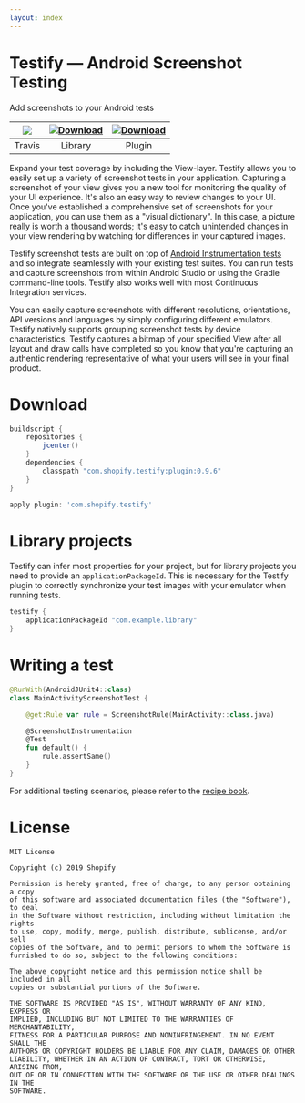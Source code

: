 ```yaml
---
layout: index
---
```


# Testify — Android Screenshot Testing

Add screenshots to your Android tests

|  ![](https://travis-ci.com/Shopify/android-testify.svg?token=sYqH7qszpSqeVUazMVxV&branch=master)  |   [ ![Download](https://api.bintray.com/packages/shopify/shopify-android/testify/images/download.svg) ](https://bintray.com/shopify/shopify-android/testify/_latestVersion)  |  [ ![Download](https://api.bintray.com/packages/shopify/shopify-android/testify-plugin/images/download.svg) ](https://bintray.com/shopify/shopify-android/testify-plugin/_latestVersion)  |
|:------:|:-------:|:------:|
| Travis | Library | Plugin |


Expand your test coverage by including the View-layer. Testify allows you to easily set up a variety of screenshot tests in your application. Capturing a screenshot of your view gives you a new tool for monitoring the quality of your UI experience. It's also an easy way to review changes to your UI. Once you've established a comprehensive set of screenshots for your application, you can use them as a "visual dictionary". In this case, a picture really is worth a thousand words; it's easy to catch unintended changes in your view rendering by watching for differences in your captured images.

Testify screenshot tests are built on top of [Android Instrumentation tests](https://developer.android.com/training/testing/unit-testing/instrumented-unit-tests) and so integrate seamlessly with your existing test suites. You can run tests and capture screenshots from within Android Studio or using the Gradle command-line tools. Testify also works well with most Continuous Integration services. 

You can easily capture screenshots with different resolutions, orientations, API versions and languages by simply configuring different emulators. Testify natively supports grouping screenshot tests by device characteristics. Testify captures a bitmap of your specified View after all layout and draw calls have completed so you know that you're capturing an authentic rendering representative of what your users will see in your final product.

# Download
```groovy
buildscript {
    repositories {
        jcenter()
    }
    dependencies {
        classpath "com.shopify.testify:plugin:0.9.6"
    }
}

apply plugin: 'com.shopify.testify'
```

# Library projects

Testify can infer most properties for your project, but for library projects you need to provide an `applicationPackageId`. This is necessary for the Testify plugin to correctly synchronize your test images with your emulator when running tests.

```groovy
testify {
    applicationPackageId "com.example.library"
}
```

# Writing a test

```kotlin
@RunWith(AndroidJUnit4::class)
class MainActivityScreenshotTest {

    @get:Rule var rule = ScreenshotRule(MainActivity::class.java)

    @ScreenshotInstrumentation
    @Test
    fun default() {
        rule.assertSame()
    }
}
```
For additional testing scenarios, please refer to the [recipe book](RECIPES.md).


# License

    MIT License
    
    Copyright (c) 2019 Shopify
    
    Permission is hereby granted, free of charge, to any person obtaining a copy
    of this software and associated documentation files (the "Software"), to deal
    in the Software without restriction, including without limitation the rights
    to use, copy, modify, merge, publish, distribute, sublicense, and/or sell
    copies of the Software, and to permit persons to whom the Software is
    furnished to do so, subject to the following conditions:
    
    The above copyright notice and this permission notice shall be included in all
    copies or substantial portions of the Software.
    
    THE SOFTWARE IS PROVIDED "AS IS", WITHOUT WARRANTY OF ANY KIND, EXPRESS OR
    IMPLIED, INCLUDING BUT NOT LIMITED TO THE WARRANTIES OF MERCHANTABILITY,
    FITNESS FOR A PARTICULAR PURPOSE AND NONINFRINGEMENT. IN NO EVENT SHALL THE
    AUTHORS OR COPYRIGHT HOLDERS BE LIABLE FOR ANY CLAIM, DAMAGES OR OTHER
    LIABILITY, WHETHER IN AN ACTION OF CONTRACT, TORT OR OTHERWISE, ARISING FROM,
    OUT OF OR IN CONNECTION WITH THE SOFTWARE OR THE USE OR OTHER DEALINGS IN THE
    SOFTWARE.
